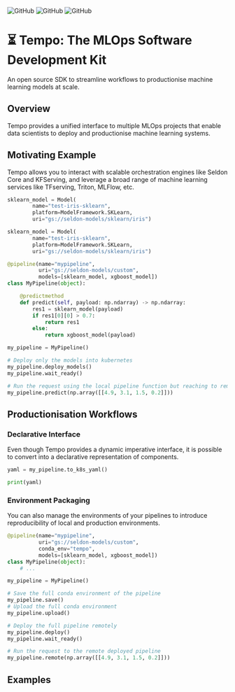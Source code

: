 
![GitHub](https://img.shields.io/badge/Version-0.1.0-green.svg)
![GitHub](https://img.shields.io/badge/Python-3.5—3.8-blue.svg)
![GitHub](https://img.shields.io/badge/License-Apache-black.svg)

# ⏳ Tempo: The MLOps Software Development Kit

An open source SDK to streamline workflows to productionise machine learning models at scale.

## Overview

Tempo provides a unified interface to multiple MLOps projects that enable data scientists to deploy and productionise machine learning systems.

## Motivating Example

Tempo allows you to interact with scalable orchestration engines like Seldon Core and KFServing, and leverage a broad range of machine learning services like TFserving, Triton, MLFlow, etc.

```python
sklearn_model = Model(
        name="test-iris-sklearn",
        platform=ModelFramework.SKLearn,
        uri="gs://seldon-models/sklearn/iris")

sklearn_model = Model(
        name="test-iris-sklearn",
        platform=ModelFramework.SKLearn,
        uri="gs://seldon-models/sklearn/iris")

@pipeline(name="mypipeline",
          uri="gs://seldon-models/custom",
          models=[sklearn_model, xgboost_model])
class MyPipeline(object):

    @predictmethod
    def predict(self, payload: np.ndarray) -> np.ndarray:
        res1 = sklearn_model(payload)
        if res1[0][0] > 0.7:
            return res1
        else:
            return xgboost_model(payload)

my_pipeline = MyPipeline()

# Deploy only the models into kubernetes
my_pipeline.deploy_models()
my_pipeline.wait_ready()

# Run the request using the local pipeline function but reaching to remote models
my_pipeline.predict(np.array([[4.9, 3.1, 1.5, 0.2]]))
```

## Productionisation Workflows

### Declarative Interface

Even though Tempo provides a dynamic imperative interface, it is possible to convert into a declarative representation of components.

```python
yaml = my_pipeline.to_k8s_yaml()

print(yaml)
```

### Environment Packaging

You can also manage the environments of your pipelines to introduce reproducibility of local and production environments.

```python
@pipeline(name="mypipeline",
          uri="gs://seldon-models/custom",
          conda_env="tempo",
          models=[sklearn_model, xgboost_model])
class MyPipeline(object):
    # ...

my_pipeline = MyPipeline()

# Save the full conda environment of the pipeline
my_pipeline.save()
# Upload the full conda environment
my_pipeline.upload()

# Deploy the full pipeline remotely
my_pipeline.deploy()
my_pipeline.wait_ready()

# Run the request to the remote deployed pipeline
my_pipeline.remote(np.array([[4.9, 3.1, 1.5, 0.2]]))
```

## Examples


